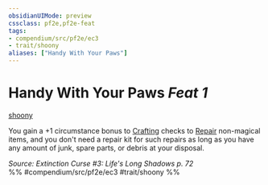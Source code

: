 ```yaml
---
obsidianUIMode: preview
cssclass: pf2e,pf2e-feat
tags:
- compendium/src/pf2e/ec3
- trait/shoony
aliases: ["Handy With Your Paws"]
---
```

# Handy With Your Paws  *Feat 1*  
[shoony](/rules/traits/shoony-ec3.md)  


You gain a +1 circumstance bonus to [Crafting](/compendium/skills.md#Crafting) checks to [Repair](/rules/actions/repair.md) non-magical items, and you don't need a repair kit for such repairs as long as you have any amount of junk, spare parts, or debris at your disposal.

*Source: Extinction Curse #3: Life's Long Shadows p. 72*  
%% #compendium/src/pf2e/ec3 #trait/shoony %%